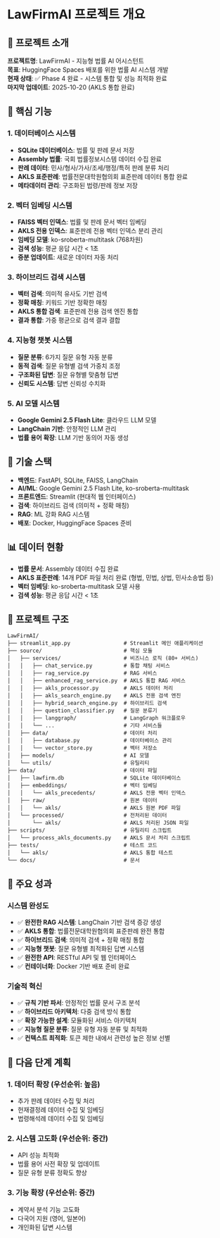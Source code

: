 # LawFirmAI 프로젝트 개요

## 🎯 프로젝트 소개

**프로젝트명**: LawFirmAI - 지능형 법률 AI 어시스턴트  
**목표**: HuggingFace Spaces 배포를 위한 법률 AI 시스템 개발  
**현재 상태**: ✅ Phase 4 완료 - 시스템 통합 및 성능 최적화 완료  
**마지막 업데이트**: 2025-10-20 (AKLS 통합 완료)

## 🚀 핵심 기능

### 1. 데이터베이스 시스템
- **SQLite 데이터베이스**: 법률 및 판례 문서 저장
- **Assembly 법률**: 국회 법률정보시스템 데이터 수집 완료
- **판례 데이터**: 민사/형사/가사/조세/행정/특허 판례 분류 처리
- **AKLS 표준판례**: 법률전문대학원협의회 표준판례 데이터 통합 완료
- **메타데이터 관리**: 구조화된 법령/판례 정보 저장

### 2. 벡터 임베딩 시스템
- **FAISS 벡터 인덱스**: 법률 및 판례 문서 벡터 임베딩
- **AKLS 전용 인덱스**: 표준판례 전용 벡터 인덱스 분리 관리
- **임베딩 모델**: ko-sroberta-multitask (768차원)
- **검색 성능**: 평균 응답 시간 < 1초
- **증분 업데이트**: 새로운 데이터 자동 처리

### 3. 하이브리드 검색 시스템
- **벡터 검색**: 의미적 유사도 기반 검색
- **정확 매칭**: 키워드 기반 정확한 매칭
- **AKLS 통합 검색**: 표준판례 전용 검색 엔진 통합
- **결과 통합**: 가중 평균으로 검색 결과 결합

### 4. 지능형 챗봇 시스템
- **질문 분류**: 6가지 질문 유형 자동 분류
- **동적 검색**: 질문 유형별 검색 가중치 조정
- **구조화된 답변**: 질문 유형별 맞춤형 답변
- **신뢰도 시스템**: 답변 신뢰성 수치화

### 5. AI 모델 시스템
- **Google Gemini 2.5 Flash Lite**: 클라우드 LLM 모델
- **LangChain 기반**: 안정적인 LLM 관리
- **법률 용어 확장**: LLM 기반 동의어 자동 생성

## 🔧 기술 스택

- **백엔드**: FastAPI, SQLite, FAISS, LangChain
- **AI/ML**: Google Gemini 2.5 Flash Lite, ko-sroberta-multitask
- **프론트엔드**: Streamlit (현대적 웹 인터페이스)
- **검색**: 하이브리드 검색 (의미적 + 정확 매칭)
- **RAG**: ML 강화 RAG 시스템
- **배포**: Docker, HuggingFace Spaces 준비

## 📊 데이터 현황

- **법률 문서**: Assembly 데이터 수집 완료
- **AKLS 표준판례**: 14개 PDF 파일 처리 완료 (형법, 민법, 상법, 민사소송법 등)
- **벡터 임베딩**: ko-sroberta-multitask 모델 사용
- **검색 성능**: 평균 응답 시간 < 1초

## 📁 프로젝트 구조

```
LawFirmAI/
├── streamlit_app.py                 # Streamlit 메인 애플리케이션
├── source/                          # 핵심 모듈
│   ├── services/                    # 비즈니스 로직 (80+ 서비스)
│   │   ├── chat_service.py          # 통합 채팅 서비스
│   │   ├── rag_service.py           # RAG 서비스
│   │   ├── enhanced_rag_service.py  # AKLS 통합 RAG 서비스
│   │   ├── akls_processor.py        # AKLS 데이터 처리
│   │   ├── akls_search_engine.py    # AKLS 전용 검색 엔진
│   │   ├── hybrid_search_engine.py  # 하이브리드 검색
│   │   ├── question_classifier.py   # 질문 분류기
│   │   ├── langgraph/               # LangGraph 워크플로우
│   │   └── ...                      # 기타 서비스들
│   ├── data/                        # 데이터 처리
│   │   ├── database.py              # 데이터베이스 관리
│   │   └── vector_store.py          # 벡터 저장소
│   ├── models/                      # AI 모델
│   └── utils/                       # 유틸리티
├── data/                            # 데이터 파일
│   ├── lawfirm.db                   # SQLite 데이터베이스
│   ├── embeddings/                  # 벡터 임베딩
│   │   └── akls_precedents/         # AKLS 전용 벡터 인덱스
│   ├── raw/                         # 원본 데이터
│   │   └── akls/                    # AKLS 원본 PDF 파일
│   └── processed/                   # 전처리된 데이터
│       └── akls/                    # AKLS 처리된 JSON 파일
├── scripts/                         # 유틸리티 스크립트
│   └── process_akls_documents.py    # AKLS 문서 처리 스크립트
├── tests/                           # 테스트 코드
│   └── akls/                        # AKLS 통합 테스트
└── docs/                            # 문서
```

## 🎉 주요 성과

### 시스템 완성도
- ✅ **완전한 RAG 시스템**: LangChain 기반 검색 증강 생성
- ✅ **AKLS 통합**: 법률전문대학원협의회 표준판례 완전 통합
- ✅ **하이브리드 검색**: 의미적 검색 + 정확 매칭 통합
- ✅ **지능형 챗봇**: 질문 유형별 최적화된 답변 시스템
- ✅ **완전한 API**: RESTful API 및 웹 인터페이스
- ✅ **컨테이너화**: Docker 기반 배포 준비 완료

### 기술적 혁신
- ✅ **규칙 기반 파서**: 안정적인 법률 문서 구조 분석
- ✅ **하이브리드 아키텍처**: 다중 검색 방식 통합
- ✅ **확장 가능한 설계**: 모듈화된 서비스 아키텍처
- ✅ **지능형 질문 분류**: 질문 유형 자동 분류 및 최적화
- ✅ **컨텍스트 최적화**: 토큰 제한 내에서 관련성 높은 정보 선별

## 🚀 다음 단계 계획

### 1. 데이터 확장 (우선순위: 높음)
- 추가 판례 데이터 수집 및 처리
- 헌재결정례 데이터 수집 및 임베딩
- 법령해석례 데이터 수집 및 임베딩

### 2. 시스템 고도화 (우선순위: 중간)
- API 성능 최적화
- 법률 용어 사전 확장 및 업데이트
- 질문 유형 분류 정확도 향상

### 3. 기능 확장 (우선순위: 중간)
- 계약서 분석 기능 고도화
- 다국어 지원 (영어, 일본어)
- 개인화된 답변 시스템